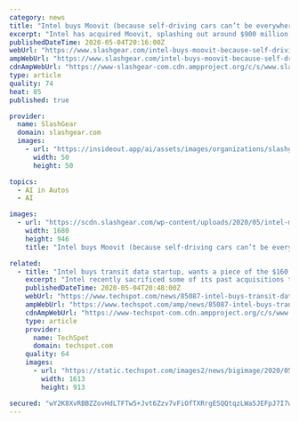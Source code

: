 ```yaml
---
category: news
title: "Intel buys Moovit (because self-driving cars can’t be everywhere)"
excerpt: "Intel has acquired Moovit, splashing out around $900 million on the public transit planning app, with plans to integrate it into what until now has been the chip-maker’s autonomous car"
publishedDateTime: 2020-05-04T20:16:00Z
webUrl: "https://www.slashgear.com/intel-buys-moovit-because-self-driving-cars-cant-be-everywhere-04619208/"
ampWebUrl: "https://www.slashgear.com/intel-buys-moovit-because-self-driving-cars-cant-be-everywhere-04619208/amp/"
cdnAmpWebUrl: "https://www-slashgear-com.cdn.ampproject.org/c/s/www.slashgear.com/intel-buys-moovit-because-self-driving-cars-cant-be-everywhere-04619208/amp/"
type: article
quality: 74
heat: 85
published: true

provider:
  name: SlashGear
  domain: slashgear.com
  images:
    - url: "https://insideout.app/ai/assets/images/organizations/slashgear.com-50x50.jpg"
      width: 50
      height: 50

topics:
  - AI in Autos
  - AI

images:
  - url: "https://scdn.slashgear.com/wp-content/uploads/2020/05/intel-mobileye-self-driving-car-prototype-1.jpg"
    width: 1680
    height: 946
    title: "Intel buys Moovit (because self-driving cars can’t be everywhere)"

related:
  - title: "Intel buys transit data startup, wants a piece of the $160 billion self-driving car market"
    excerpt: "Intel recently sacrificed some of its past acquisitions to focus on novel AI solutions, which are going to be developed by Habana Labs. Now the company has acquired Moovit, an Israeli company that is behind one of the most"
    publishedDateTime: 2020-05-04T20:48:00Z
    webUrl: "https://www.techspot.com/news/85087-intel-buys-transit-data-startup-wants-piece-160.html"
    ampWebUrl: "https://www.techspot.com/amp/news/85087-intel-buys-transit-data-startup-wants-piece-160.html"
    cdnAmpWebUrl: "https://www-techspot-com.cdn.ampproject.org/c/s/www.techspot.com/amp/news/85087-intel-buys-transit-data-startup-wants-piece-160.html"
    type: article
    provider:
      name: TechSpot
      domain: techspot.com
    quality: 64
    images:
      - url: "https://static.techspot.com/images2/news/bigimage/2020/05/2020-05-04-image-19.jpg"
        width: 1613
        height: 913

secured: "wY2K8XvRBBZZovHdLTFTw5+Jvt6Zzv7vFiOfTXRrgESQQtqzLWa5JEFpJ7I7wKgiOyY5mCTpKoMv7+b7OQgfILsdCRxpZtMgAnkcNs3GlLZ+AZMOltyw5BFRzbAAdJNIETNDFZ56rWNAsONRgNGedgcCEsm0FAvrEQjHlZLhMXYJr/uqABhJN01DUi7ZUN+X79LewfqGqNPhEyeQGSf32RwduvOIVkrpwsv7GwvJrVKodmybbTyS+vbhxDldb7c89tFgmbSGMNvIpSyaSF+iKZaaGxGfl7+nuvKlAQDM+qcAoa5llaCr9Q5n5ZyZzDd9cD8KdjqNTGlwS1hQNClVFUuj4A8200SFvvj6izDKqpv5R0ZVG2IdIFbpCD9cUQ9vCALA4Jemy7OchZw9+Y+vefRj6kb80+do6xVRCW6ya0A+C07OVNrWjhWh9w3brB0dy/Ielyd67kR/JfQ8UBTguwzWiPogRi3ZQbN7GY2aZ+Y=;Wj3GyaW07t1+53zP7buyCg=="
---
```


